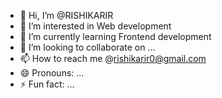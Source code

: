 - 👋 Hi, I’m @RISHIKARIR
- 👀 I’m interested in Web development
- 🌱 I’m currently learning Frontend development
- 💞️ I’m looking to collaborate on ...
- 📫 How to reach me @rishikarir0@gmail.com
- 😄 Pronouns: ...
- ⚡ Fun fact: ...

<!---
RISHIKARIR/RISHIKARIR is a ✨ special ✨ repository because its `README.md` (this file) appears on your GitHub profile.
You can click the Preview link to take a look at your changes.
--->
